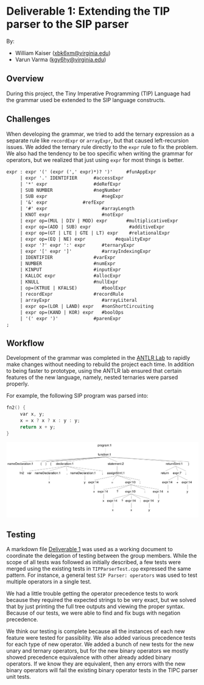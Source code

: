 # Deliverable 1: Extending the TIP parser to the SIP parser

By:

- William Kaiser (xbk6xm@virginia.edu)
- Varun Varma (kgy6hy@virginia.edu)

## Overview

During this project, the Tiny Imperative Programming (TIP) Language had the grammar used be extended to the SIP language constructs. 

## Challenges

When developing the grammar, we tried to add the ternary expression as a separate rule like `recordExpr` or `arrayExpr`, but that caused left-recursion issues. We added the ternary rule directly to the `expr` rule to fix the problem. We also had the tendency to be too specific when writing the grammar for operators, but we realized that just using `expr` for most things is better.

```console
expr : expr '(' (expr (',' expr)*)? ')' 	#funAppExpr
     | expr '.' IDENTIFIER 		#accessExpr
     | '*' expr 				#deRefExpr
     | SUB NUMBER				#negNumber
     | SUB expr                    #negExpr
     | '&' expr				#refExpr
     | '#' expr                    #arrayLength
     | KNOT expr                   #notExpr
     | expr op=(MUL | DIV | MOD) expr 		#multiplicativeExpr
     | expr op=(ADD | SUB) expr 		     #additiveExpr
     | expr op=(GT | LTE | GTE | LT) expr    #relationalExpr
     | expr op=(EQ | NE) expr 			#equalityExpr
     | expr '?' expr ':' expr      #ternaryExpr
     | expr '[' expr ']'           #arrayIndexingExpr
     | IDENTIFIER				#varExpr
     | NUMBER					#numExpr
     | KINPUT					#inputExpr
     | KALLOC expr				#allocExpr
     | KNULL					#nullExpr
     | op=(KTRUE | KFALSE)         #boolExpr
     | recordExpr				#recordRule
     | arrayExpr                   #arrayLiteral
     | expr op=(LOR | LAND) expr   #nonShortCircuiting
     | expr op=(KAND | KOR) expr   #boolOps
     | '(' expr ')'				#parenExpr
;
```

## Workflow

Development of the grammar was completed in the [ANTLR Lab](http://lab.antlr.org/) to rapidly make changes without needing to rebuild the project each time. In addition to being faster to prototype, using the ANTLR lab ensured that certain features of the new language, namely, nested ternaries were parsed properly.

For example, the following SIP program was parsed into:

```c
fn2() { 
     var x, y;
     x = x ? x ? x : y : y; 
     return x + y; 
}
```

![Document tree of the SIP program](./docs/assets/summaries/nested-ternaries-parse-tree.png)

## Testing

A markdown file [Deliverable 1](./docs/deliverables/deliverable1.md) was used as a working document to coordinate the delegation of testing between the group members. While the scope of all tests was followed as initially described, a few tests were merged using the existing tests in `TIPParserTest.cpp` expressed the same pattern. For instance, a general test `SIP Parser: operators` was used to test multiple operators in a single test.

We had a little trouble getting the operator precedence tests to work because they required the expected strings to be very exact, but we solved that by just printing the full tree outputs and viewing the proper syntax. Because of our tests, we were able to find and fix bugs with negation precedence.

We think our testing is complete because all the instances of each new feature were tested for passibility. We also added various precedence tests for each type of new operator. We added a bunch of new tests for the new unary and ternary operators, but for the new binary operators we mostly showed precedence equivalence with other already added binary operators. If we know they are equivalent, then any errors with the new binary operators will fail the existing binary operator tests in the TIPC parser unit tests. 